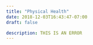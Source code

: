 ```yaml
---
title: "Physical Health"
date: 2018-12-03T16:43:47-07:00
draft: false

description: THIS IS AN ERROR
---
```

